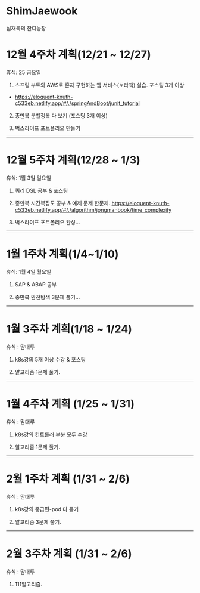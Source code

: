 # ShimJaewook

심재욱의 잔디농장

# 12월 4주차 계획(12/21 ~ 12/27)

휴식: 25 금요일

1. 스프링 부트와 AWS로 혼자 구현하는 웹 서비스(보라책) 실습. 포스팅 3개 이상

  - https://eloquent-knuth-c533eb.netlify.app/#/./springAndBoot/junit_tutorial

2. 종만북 분할정복 다 보기 (포스팅 3개 이상)

3. 벅스라이프 포트폴리오 만들기

---

# 12월 5주차 계획(12/28 ~ 1/3)

휴식: 1월 3일 일요일

1. 쿼리 DSL 공부 & 포스팅

2. 종만북 시간복잡도 공부 & 예제 문제 한문제.
https://eloquent-knuth-c533eb.netlify.app/#/./algorithm/jongmanbook/time_complexity

3. 벅스라이프 포트폴리오 완성...

---

# 1월 1주차 계획(1/4~1/10)

휴식: 1월 4일 월요일

1. SAP & ABAP 공부

2. 종만북 완전탐색 3문제 풀기...

---

# 1월 3주차 계획(1/18 ~ 1/24)

휴식 : 맘대루

1. k8s강의 5개 이상 수강 & 포스팅

2. 알고리즘 1문제 풀기.

---

# 1월 4주차 계획 (1/25 ~ 1/31)

휴식 : 맘대루

1. k8s강의 컨트롤러 부분 모두 수강

2. 알고리즘 1문제 풀기.

---

# 2월 1주차 계획 (1/31 ~ 2/6)

휴식 : 맘대루

1. k8s강의 중급편-pod 다 듣기

2. 알고리즘 3문제 풀기.

---

# 2월 3주차 계획 (1/31 ~ 2/6)

휴식 : 맘대루

1. 111알고리즘.

